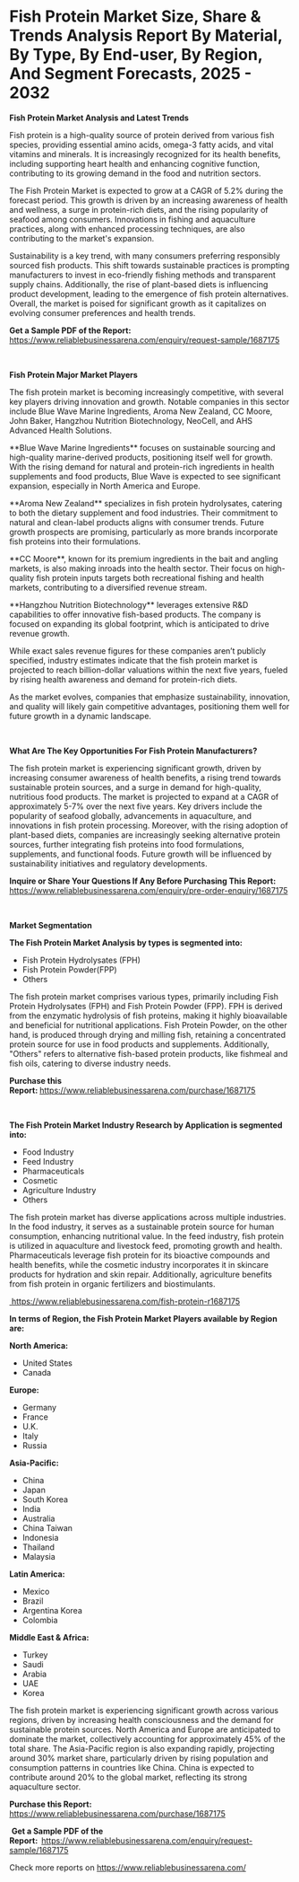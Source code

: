 <p><h1>Fish Protein Market Size, Share & Trends Analysis Report By Material, By Type, By End-user, By Region, And Segment Forecasts, 2025 - 2032</h1></p><p><strong>Fish Protein Market Analysis and Latest Trends</strong></p>
<p><p>Fish protein is a high-quality source of protein derived from various fish species, providing essential amino acids, omega-3 fatty acids, and vital vitamins and minerals. It is increasingly recognized for its health benefits, including supporting heart health and enhancing cognitive function, contributing to its growing demand in the food and nutrition sectors.</p><p>The Fish Protein Market is expected to grow at a CAGR of 5.2% during the forecast period. This growth is driven by an increasing awareness of health and wellness, a surge in protein-rich diets, and the rising popularity of seafood among consumers. Innovations in fishing and aquaculture practices, along with enhanced processing techniques, are also contributing to the market's expansion. </p><p>Sustainability is a key trend, with many consumers preferring responsibly sourced fish products. This shift towards sustainable practices is prompting manufacturers to invest in eco-friendly fishing methods and transparent supply chains. Additionally, the rise of plant-based diets is influencing product development, leading to the emergence of fish protein alternatives. Overall, the market is poised for significant growth as it capitalizes on evolving consumer preferences and health trends.</p></p>
<p><strong>Get a Sample PDF of the Report:&nbsp;</strong> <a href="https://www.reliablebusinessarena.com/enquiry/request-sample/1687175?utm_campaign=2630&utm_medium=2&utm_source=Github&utm_content=ia&utm_term=07042025&utm_id=fish-protein">https://www.reliablebusinessarena.com/enquiry/request-sample/1687175</a></p>
<p>&nbsp;</p>
<p><strong>Fish Protein Major Market Players</strong></p>
<p><p>The fish protein market is becoming increasingly competitive, with several key players driving innovation and growth. Notable companies in this sector include Blue Wave Marine Ingredients, Aroma New Zealand, CC Moore, John Baker, Hangzhou Nutrition Biotechnology, NeoCell, and AHS Advanced Health Solutions.</p><p>**Blue Wave Marine Ingredients** focuses on sustainable sourcing and high-quality marine-derived products, positioning itself well for growth. With the rising demand for natural and protein-rich ingredients in health supplements and food products, Blue Wave is expected to see significant expansion, especially in North America and Europe.</p><p>**Aroma New Zealand** specializes in fish protein hydrolysates, catering to both the dietary supplement and food industries. Their commitment to natural and clean-label products aligns with consumer trends. Future growth prospects are promising, particularly as more brands incorporate fish proteins into their formulations.</p><p>**CC Moore**, known for its premium ingredients in the bait and angling markets, is also making inroads into the health sector. Their focus on high-quality fish protein inputs targets both recreational fishing and health markets, contributing to a diversified revenue stream.</p><p>**Hangzhou Nutrition Biotechnology** leverages extensive R&D capabilities to offer innovative fish-based products. The company is focused on expanding its global footprint, which is anticipated to drive revenue growth.</p><p>While exact sales revenue figures for these companies aren’t publicly specified, industry estimates indicate that the fish protein market is projected to reach billion-dollar valuations within the next five years, fueled by rising health awareness and demand for protein-rich diets.</p><p>As the market evolves, companies that emphasize sustainability, innovation, and quality will likely gain competitive advantages, positioning them well for future growth in a dynamic landscape.</p></p>
<p>&nbsp;</p>
<p><strong>What Are The Key Opportunities For Fish Protein Manufacturers?</strong></p>
<p><p>The fish protein market is experiencing significant growth, driven by increasing consumer awareness of health benefits, a rising trend towards sustainable protein sources, and a surge in demand for high-quality, nutritious food products. The market is projected to expand at a CAGR of approximately 5-7% over the next five years. Key drivers include the popularity of seafood globally, advancements in aquaculture, and innovations in fish protein processing. Moreover, with the rising adoption of plant-based diets, companies are increasingly seeking alternative protein sources, further integrating fish proteins into food formulations, supplements, and functional foods. Future growth will be influenced by sustainability initiatives and regulatory developments.</p></p>
<p><strong>Inquire or Share Your Questions If Any Before Purchasing This Report:</strong> <a href="https://www.reliablebusinessarena.com/enquiry/pre-order-enquiry/1687175?utm_campaign=2630&utm_medium=2&utm_source=Github&utm_content=ia&utm_term=07042025&utm_id=fish-protein">https://www.reliablebusinessarena.com/enquiry/pre-order-enquiry/1687175</a></p>
<p>&nbsp;</p>
<p><strong>Market Segmentation</strong></p>
<p><strong>The Fish Protein Market Analysis by types is segmented into:</strong></p>
<p><ul><li>Fish Protein Hydrolysates (FPH)</li><li>Fish Protein Powder(FPP)</li><li>Others</li></ul></p>
<p><p>The fish protein market comprises various types, primarily including Fish Protein Hydrolysates (FPH) and Fish Protein Powder (FPP). FPH is derived from the enzymatic hydrolysis of fish proteins, making it highly bioavailable and beneficial for nutritional applications. Fish Protein Powder, on the other hand, is produced through drying and milling fish, retaining a concentrated protein source for use in food products and supplements. Additionally, "Others" refers to alternative fish-based protein products, like fishmeal and fish oils, catering to diverse industry needs.</p></p>
<p><strong>Purchase this Report:&nbsp;</strong><a href="https://www.reliablebusinessarena.com/purchase/1687175?utm_campaign=2630&utm_medium=2&utm_source=Github&utm_content=ia&utm_term=07042025&utm_id=fish-protein">https://www.reliablebusinessarena.com/purchase/1687175</a></p>
<p>&nbsp;</p>
<p><strong>The Fish Protein Market Industry Research by Application is segmented into:</strong></p>
<p><ul><li>Food Industry</li><li>Feed Industry</li><li>Pharmaceuticals</li><li>Cosmetic</li><li>Agriculture Industry</li><li>Others</li></ul></p>
<p><p>The fish protein market has diverse applications across multiple industries. In the food industry, it serves as a sustainable protein source for human consumption, enhancing nutritional value. In the feed industry, fish protein is utilized in aquaculture and livestock feed, promoting growth and health. Pharmaceuticals leverage fish protein for its bioactive compounds and health benefits, while the cosmetic industry incorporates it in skincare products for hydration and skin repair. Additionally, agriculture benefits from fish protein in organic fertilizers and biostimulants.</p></p>
<p><a href="https://www.reliablebusinessarena.com/fish-protein-r1687175?utm_campaign=2630&utm_medium=2&utm_source=Github&utm_content=ia&utm_term=07042025&utm_id=fish-protein">&nbsp;https://www.reliablebusinessarena.com/fish-protein-r1687175</a></p>
<p><strong>In terms of Region, the Fish Protein Market Players available by Region are:</strong></p>
<p>
    <p> <strong> North America: </strong>
        <ul>
            <li>United States</li>
            <li>Canada</li>
        </ul>
        </p> 
    <p> <strong> Europe: </strong>
        <ul>
            <li>Germany</li>
            <li>France</li>
            <li>U.K.</li>
            <li>Italy</li>
            <li>Russia</li>
        </ul>
        </p> 
    <p> <strong> Asia-Pacific: </strong>
        <ul>
            <li>China</li>
            <li>Japan</li>
            <li>South Korea</li>
            <li>India</li>
            <li>Australia</li>
            <li>China Taiwan</li>
            <li>Indonesia</li>
            <li>Thailand</li>
            <li>Malaysia</li>
        </ul>
        </p> 
    <p> <strong> Latin America: </strong>
        <ul>
            <li>Mexico</li>
            <li>Brazil</li>
            <li>Argentina Korea</li>
            <li>Colombia</li>
        </ul>
        </p> 
    <p> <strong> Middle East & Africa: </strong>
        <ul>
            <li>Turkey</li>
            <li>Saudi</li>
            <li>Arabia</li>
            <li>UAE</li>
            <li>Korea</li>
        </ul>
    </p>
    </p>
<p><p>The fish protein market is experiencing significant growth across various regions, driven by increasing health consciousness and the demand for sustainable protein sources. North America and Europe are anticipated to dominate the market, collectively accounting for approximately 45% of the total share. The Asia-Pacific region is also expanding rapidly, projecting around 30% market share, particularly driven by rising population and consumption patterns in countries like China. China is expected to contribute around 20% to the global market, reflecting its strong aquaculture sector.</p></p>
<p><strong>Purchase this Report: </strong><a href="https://www.reliablebusinessarena.com/purchase/1687175?utm_campaign=2630&utm_medium=2&utm_source=Github&utm_content=ia&utm_term=07042025&utm_id=fish-protein">https://www.reliablebusinessarena.com/purchase/1687175</a></p>
<p>&nbsp;<strong>Get a Sample PDF of the Report:&nbsp;&nbsp;</strong><a href="https://www.reliablebusinessarena.com/enquiry/request-sample/1687175?utm_campaign=2630&utm_medium=2&utm_source=Github&utm_content=ia&utm_term=07042025&utm_id=fish-protein">https://www.reliablebusinessarena.com/enquiry/request-sample/1687175</a></p>
<p><strong></strong></p>
<p>Check more reports on <a href="https://www.reliablebusinessarena.com/?utm_campaign=2630&utm_medium=2&utm_source=Github&utm_content=ia&utm_term=07042025&utm_id=fish-protein">https://www.reliablebusinessarena.com/</a></p>